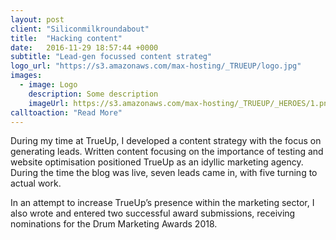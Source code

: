 ```yaml
---
layout: post
client: "Siliconmilkroundabout"
title:  "Hacking content"
date:   2016-11-29 18:57:44 +0000
subtitle: "Lead-gen focussed content strateg"
logo_url: "https://s3.amazonaws.com/max-hosting/_TRUEUP/logo.jpg"
images:
  - image: Logo
    description: Some description
    imageUrl: https://s3.amazonaws.com/max-hosting/_TRUEUP/_HEROES/1.png
calltoaction: "Read More"
---
```


During my time at TrueUp, I developed a content strategy with the focus on generating leads. Written content focusing on the importance of testing and website optimisation positioned TrueUp as an idyllic marketing agency. During the time the blog was live, seven leads came in, with five turning to actual work.

In an attempt to increase TrueUp’s presence within the marketing sector, I also wrote and entered two successful award submissions, receiving nominations for the Drum Marketing Awards 2018. 


